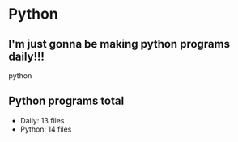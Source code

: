 # Python

## I'm just gonna be making python programs daily!!!

python


## Python programs total
- Daily: 13 files
- Python: 14 files